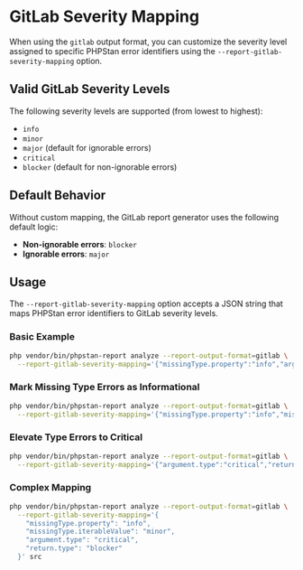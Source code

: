 # GitLab Severity Mapping

When using the `gitlab` output format, you can customize the severity level assigned to specific PHPStan error identifiers using the `--report-gitlab-severity-mapping` option.

## Valid GitLab Severity Levels

The following severity levels are supported (from lowest to highest):

- `info`
- `minor`
- `major` (default for ignorable errors)
- `critical`
- `blocker` (default for non-ignorable errors)

## Default Behavior

Without custom mapping, the GitLab report generator uses the following default logic:

- **Non-ignorable errors**: `blocker`
- **Ignorable errors**: `major`

## Usage

The `--report-gitlab-severity-mapping` option accepts a JSON string that maps PHPStan error identifiers to GitLab severity levels.

### Basic Example

```bash
php vendor/bin/phpstan-report analyze --report-output-format=gitlab \
  --report-gitlab-severity-mapping='{"missingType.property":"info","argument.type":"critical"}' src
```

### Mark Missing Type Errors as Informational

```bash
php vendor/bin/phpstan-report analyze --report-output-format=gitlab \
  --report-gitlab-severity-mapping='{"missingType.property":"info","missingType.iterableValue":"info"}' src
```

### Elevate Type Errors to Critical

```bash
php vendor/bin/phpstan-report analyze --report-output-format=gitlab \
  --report-gitlab-severity-mapping='{"argument.type":"critical","return.type":"blocker"}' src
```

### Complex Mapping

```bash
php vendor/bin/phpstan-report analyze --report-output-format=gitlab \
  --report-gitlab-severity-mapping='{
    "missingType.property": "info",
    "missingType.iterableValue": "minor",
    "argument.type": "critical",
    "return.type": "blocker"
  }' src
```

